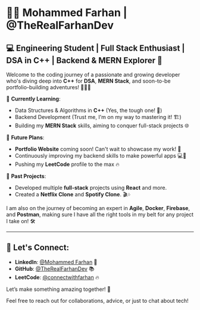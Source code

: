 # 👨‍💻 **Mohammed Farhan** | @TheRealFarhanDev

## 💻 Engineering Student | Full Stack Enthusiast | DSA in C++ | Backend & MERN Explorer 🚀

Welcome to the coding journey of a passionate and growing developer who's diving deep into **C++** for **DSA**, **MERN Stack**, and soon-to-be portfolio-building adventures! 👨‍💻🔥

🔹 **Currently Learning**: 
- Data Structures & Algorithms in **C++** (Yes, the tough one! 💪)
- Backend Development (Trust me, I'm on my way to mastering it! 🏗️)
- Building my **MERN Stack** skills, aiming to conquer full-stack projects 🌐

🔹 **Future Plans**:
- **Portfolio Website** coming soon! Can't wait to showcase my work! 🎨
- Continuously improving my backend skills to make powerful apps 💻🔧
- Pushing my **LeetCode** profile to the max 🔥

🔹 **Past Projects**:
- Developed multiple **full-stack** projects using **React** and more.
- Created a **Netflix Clone** and **Spotify Clone**. 🎬🎶

I am also on the journey of becoming an expert in **Agile**, **Docker**, **Firebase**, and **Postman**, making sure I have all the right tools in my belt for any project I take on! 🛠️

---

## 🌟 **Let's Connect**:
- **LinkedIn**: [@Mohammed Farhan](https://www.linkedin.com/in/mohammed-farhan-0b2ab4341/) 🔗
- **GitHub**: [@TheRealFarhanDev](https://github.com/TheRealFarhanDev) 📚
- **LeetCode**: [@connectwithfarhan](https://leetcode.com/u/connectwithfarhan/) 🔥

Let’s make something amazing together! 🚀

Feel free to reach out for collaborations, advice, or just to chat about tech!
